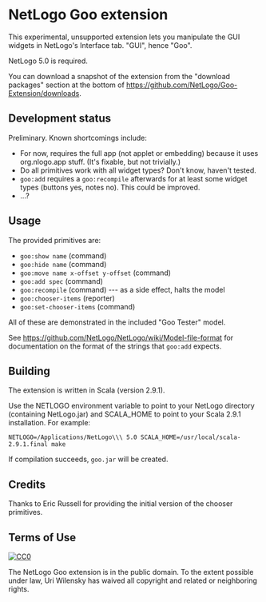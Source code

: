# NetLogo Goo extension

This experimental, unsupported extension lets you manipulate the GUI widgets in NetLogo's Interface tab.  "GUI", hence "Goo".

NetLogo 5.0 is required.

You can download a snapshot of the extension from the "download packages" section at the bottom of https://github.com/NetLogo/Goo-Extension/downloads.

## Development status

Preliminary.  Known shortcomings include:

 * For now, requires the full app (not applet or embedding) because it uses org.nlogo.app stuff.  (It's fixable, but not trivially.)
 * Do all primitives work with all widget types?  Don't know, haven't tested.
 * `goo:add` requires a `goo:recompile` afterwards for at least some widget types (buttons yes, notes no). This could be improved.
 * ...?

## Usage

The provided primitives are:

 * `goo:show name` (command)
 * `goo:hide name` (command)
 * `goo:move name x-offset y-offset` (command)
 * `goo:add spec` (command)
 * `goo:recompile` (command) --- as a side effect, halts the model
 * `goo:chooser-items` (reporter)
 * `goo:set-chooser-items` (command)

All of these are demonstrated in the included "Goo Tester" model.

See https://github.com/NetLogo/NetLogo/wiki/Model-file-format for documentation on the format of the strings that `goo:add` expects.

## Building

The extension is written in Scala (version 2.9.1).

Use the NETLOGO environment variable to point to your NetLogo directory (containing NetLogo.jar) and SCALA_HOME to point to your Scala 2.9.1 installation.  For example:

    NETLOGO=/Applications/NetLogo\\\ 5.0 SCALA_HOME=/usr/local/scala-2.9.1.final make

If compilation succeeds, `goo.jar` will be created.

## Credits

Thanks to Eric Russell for providing the initial version of the chooser primitives.

## Terms of Use

[![CC0](http://i.creativecommons.org/p/zero/1.0/88x31.png)](http://creativecommons.org/publicdomain/zero/1.0/)

The NetLogo Goo extension is in the public domain.  To the extent possible under law, Uri Wilensky has waived all copyright and related or neighboring rights.
